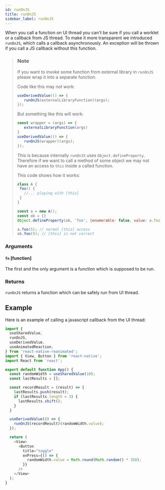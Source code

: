 ```yaml
---
id: runOnJS
title: runOnJS
sidebar_label: runOnJS
---
```


When you call a function on UI thread you can't be sure if you call a worklet or a callback from JS thread. To make it more transparent we introduced `runOnJS`, which calls a callback asynchronously. An exception will be thrown if you call a JS callback without this function.

> ### Note
>
> If you want to invoke some function from external library in `runOnJS` please wrap it into a separate function.
>
> Code like this may not work:
>
>```js
>useDerivedValue(() => {
>    runOnJS(externalLibraryFunction)(args);
>});
>```
>
>But something like this will work:
>
>```js
>const wrapper = (args) => {
>    externalLibraryFunction(args)
>}
>useDerivedValue(() => {
>    runOnJS(wrapper)(args);
>});
>```
>
>This is because internally `runOnJS` uses `Object.defineProperty`. Therefore if we want to call a method of some object we may not have an access to `this` inside a called function.
>
>This code shows how it works:
>
>```js
>class A {
>  foo() {
>    //... playing with [this]
>  }
>}
>
>const a = new A();
>const ob = {}
>Object.defineProperty(ob, 'foo', {enumerable: false, value: a.foo}); // we do something like this in runOnJS
>
>a.foo(5); // normal [this] access
>ob.foo(5); // [this] is not correct
>```

### Arguments

#### `fn` [function]

The first and the only argument is a function which is supposed to be run.

### Returns

`runOnJS` returns a function which can be safely run from UI thread.

## Example

Here is an example of calling a javascript callback from the UI thread:

```js {22}
import {
  useSharedValue,
  runOnJS,
  useDerivedValue,
  useAnimatedReaction,
} from 'react-native-reanimated';
import { View, Button } from 'react-native';
import React from 'react';

export default function App() {
  const randomWidth = useSharedValue(10);
  const lastResults = [];

  const recordResult = (result) => {
    lastResults.push(result);
    if (lastResults.length > 3) {
      lastResults.shift();
    }
  }

  useDerivedValue(() => {
    runOnJS(recordResult)(randomWidth.value);
  });

  return (
    <View>
      <Button
        title="toggle"
        onPress={() => {
          randomWidth.value = Math.round(Math.random() * 350);
        }}
      />
    </View>
  );
}

```
